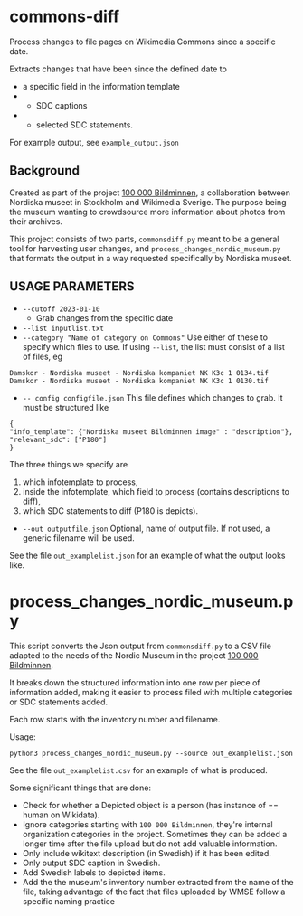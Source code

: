 # commons-diff

Process changes to file pages on Wikimedia Commons since a specific date.
 
 Extracts changes that have been since the defined date to
 * a specific field in the information template
 * * SDC captions
 * * selected SDC statements.

For example output, see `example_output.json`

## Background
Created as part of the project [100 000 Bildminnen](https://commons.wikimedia.org/wiki/Commons:Nordiska_museet/100_000_Bildminnen), a collaboration between Nordiska museet in Stockholm and Wikimedia Sverige. The purpose being the museum wanting to crowdsource more information about photos from their archives.

This project consists of two parts, `commonsdiff.py` meant to be a general tool for harvesting user changes, and `process_changes_nordic_museum.py` that formats the output in a way requested specifically by Nordiska museet.

  

## USAGE PARAMETERS
* `--cutoff 2023-01-10`
	* Grab changes from the specific date
* `--list inputlist.txt`
* `--category "Name of category on Commons"`
Use either of these to specify which files to use.
If using `--list`, the list must consist of a list of files, eg
```
Damskor - Nordiska museet - Nordiska kompaniet NK K3c 1 0134.tif
Damskor - Nordiska museet - Nordiska kompaniet NK K3c 1 0130.tif
```
* `-- config configfile.json`
This file defines which changes to grab. It must be structured like
```
{
"info_template": {"Nordiska museet Bildminnen image" : "description"},
"relevant_sdc": ["P180"]
}
```

The three things we specify are
1) which infotemplate to process,
2) inside the infotemplate, which field to process (contains descriptions to diff),
3) which SDC statements to diff (P180 is depicts).
* `--out outputfile.json`
Optional, name of output file. If not used, a generic filename will be used.

See the file `out_examplelist.json` for an example of what the output looks like.

# process_changes_nordic_museum.py

This script converts the Json output from `commonsdiff.py` to a CSV file
adapted to the needs of the Nordic Museum in the project [100 000 Bildminnen](https://commons.wikimedia.org/wiki/Commons:Nordiska_museet/100_000_Bildminnen).

It breaks down the structured information into one row per piece of information added, making it easier to process filed with multiple categories or SDC statements added.

Each row starts with the inventory number and filename.

Usage:

`python3 process_changes_nordic_museum.py --source out_examplelist.json`

See the file `out_examplelist.csv` for an example of what is produced.

Some significant things that are done:

* Check for whether a Depicted object is a person (has instance of == human on Wikidata).
* Ignore categories starting with `100 000 Bildminnen`, they're internal organization categories in the project. Sometimes they can be added a longer time after the file upload but do not add valuable information.
* Only include wikitext description (in Swedish) if it has been edited.
* Only output SDC caption in Swedish.
* Add Swedish labels to depicted items.
* Add the the museum's inventory number extracted from the name of the file, taking advantage of the fact that files uploaded by WMSE follow a specific naming practice
